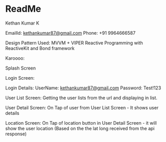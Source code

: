 # ReadMe

Kethan Kumar K

EmailId: kethankumar87@gmail.com
Phone: +91 9964666587

Design Pattern Used:
MVVM + VIPER
Reactive Programming with ReactiveKit and Bond framework

Karoooo:

Splash Screen

Login Screen:

Login Details:
UserName: kethankumar87@gmail.com
Password: Test!123

User List Screen:
Getting the user lists from the url and displaying in list.

User Detail Screen:
On Tap of user from User List Screen - It shows user details

Location Screen:
On Tap of location button in User Detail Screen - it will show the user location (Based on the the lat long received from the api response)


